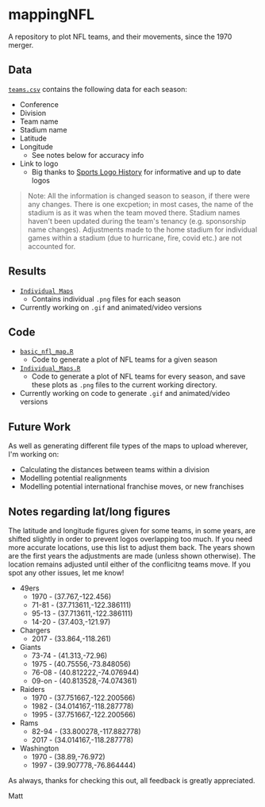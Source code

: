 # mappingNFL
A repository to plot NFL teams, and their movements, since the 1970 merger.

## Data
[`teams.csv`](https://github.com/matthewglen/mappingNFL/blob/main/teams.csv) contains the following data for each season:
* Conference
* Division
* Team name
* Stadium name
* Latitude
* Longitude
  * See notes below for accuracy info
* Link to logo
  * Big thanks to [Sports Logo History](https://sportslogohistory.com/) for informative and up to date logos

> Note: All the information is changed season to season, if there were any changes. There is one excpetion; in most cases, the name of the stadium is as it was when the team moved there. Stadium names haven't been updated during the team's tenancy (e.g. sponsorship name changes). Adjustments made to the home stadium for individual games within a stadium (due to hurricane, fire, covid etc.) are not accounted for.

## Results
* [`Individual Maps`](https://github.com/matthewglen/mappingNFL/tree/main/Individual%20Maps)
  * Contains individual `.png` files for each season
* Currently working on `.gif` and animated/video versions

## Code
* [`basic_nfl_map.R`](https://github.com/matthewglen/mappingNFL/blob/main/code/basic_nfl_map.R)
  * Code to generate a plot of NFL teams for a given season
* [`Individual_Maps.R`](https://github.com/matthewglen/mappingNFL/blob/main/code/Individual_Maps.R)
  * Code to generate a plot of NFL teams for every season, and save these plots as `.png` files to the current working directory.
* Currently working on code to generate `.gif` and animated/video versions

## Future Work
As well as generating different file types of the maps to upload wherever, I'm working on:
* Calculating the distances between teams within a division
* Modelling potential realignments
* Modelling potential international franchise moves, or new franchises

## Notes regarding lat/long figures
The latitude and longitude figures given for some teams, in some years, are shifted slightly in order to prevent logos overlapping too much. If you need more accurate locations, use this list to adjust them back. The years shown are the first years the adjustments are made (unless shown otherwise). The location remains adjusted until either of the conflicitng teams move. If you spot any other issues, let me know!

* 49ers
  * 1970  - (37.767,-122.456)
  * 71-81 - (37.713611,-122.386111)
  * 95-13 - (37.713611,-122.386111)
  * 14-20 - (37.403,-121.97)
* Chargers
  * 2017 - (33.864,-118.261)
* Giants
  * 73-74 - (41.313,-72.96)
  * 1975  - (40.75556,-73.848056)
  * 76-08 - (40.812222,-74.076944)
  * 09-on - (40.813528,-74.074361)
* Raiders
  * 1970  - (37.751667,-122.200566)
  * 1982  - (34.014167,-118.287778)
  * 1995  - (37.751667,-122.200566)
* Rams
  * 82-94 - (33.800278,-117.882778)
  * 2017  - (34.014167,-118.287778)
* Washington
  * 1970  - (38.89,-76.972)
  * 1997  - (39.907778,-76.864444)

As always, thanks for checking this out, all feedback is greatly appreciated.

Matt
